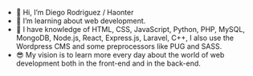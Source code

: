 - 👋 Hi, I’m Diego Rodriguez / Haonter
- 👀 I’m learning about web development.
- 🧠 I have knowledge of HTML, CSS, JavaScript, Python, PHP, MySQL, MongoDB, Node.js, React, Express.js, Laravel, C++, I also use the Wordpress CMS and some preprocessors like PUG and SASS.
- 😎 My vision is to learn more every day about the world of web development both in the front-end and in the back-end.
